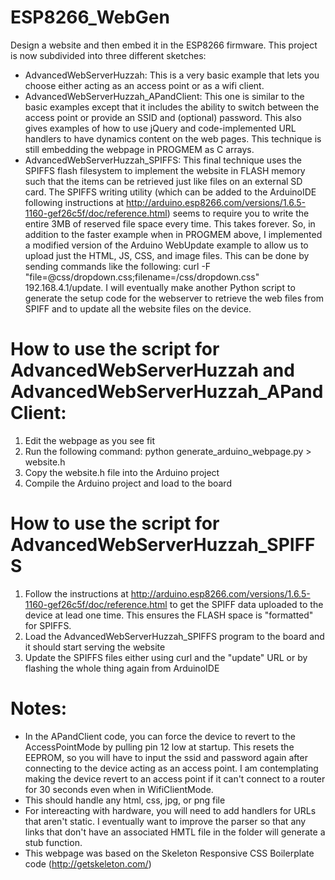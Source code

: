 # ESP8266_WebGen
Design a website and then embed it in the ESP8266 firmware. This
project is now subdivided into three different sketches:

* AdvancedWebServerHuzzah: This is a very basic example that lets you
choose either acting as an access point or as a wifi client.
* AdvancedWebServerHuzzah_APandClient: This one is similar to the
  basic examples except that it includes the ability to switch between
  the access point or provide an SSID and (optional) password. This
  also gives examples of how to use jQuery and code-implemented URL
  handlers to have dynamics content on the web pages. This technique
  is still embedding the webpage in PROGMEM as C arrays.
* AdvancedWebServerHuzzah_SPIFFS: This final technique uses the SPIFFS
  flash filesystem to implement the website in FLASH memory such that
  the items can be retrieved just like files on an external SD
  card. The SPIFFS writing utility (which can be added to the
  ArduinoIDE following instructions at
  http://arduino.esp8266.com/versions/1.6.5-1160-gef26c5f/doc/reference.html)
  seems to require you to write the entire 3MB of reserved file space
  every time. This takes forever. So, in addition to the faster
  example when in PROGMEM above, I implemented a modified version of
  the Arduino WebUpdate example to allow us to upload just the HTML,
  JS, CSS, and image files. This can be done by sending commands like
  the following: curl -F
  "file=@css/dropdown.css;filename=/css/dropdown.css" 192.168.4.1/update. I
  will eventually make another Python script to generate the setup
  code for the webserver to retrieve the web files from SPIFF and to
  update all the website files on the device. 


# How to use the script for AdvancedWebServerHuzzah and AdvancedWebServerHuzzah_APandClient:
1. Edit the webpage as you see fit
2. Run the following command:
    python generate_arduino_webpage.py > website.h
3. Copy the website.h file into the Arduino project
4. Compile the Arduino project and load to the board

# How to use the script for AdvancedWebServerHuzzah_SPIFFS 
1. Follow the instructions at
   http://arduino.esp8266.com/versions/1.6.5-1160-gef26c5f/doc/reference.html
   to get the SPIFF data uploaded to the device at lead one time. This
   ensures the FLASH space is "formatted" for SPIFFS.
2. Load the AdvancedWebServerHuzzah_SPIFFS program to the board and it
should start serving the website
3. Update the SPIFFS files either using curl and the "update" URL or
   by flashing the whole thing again from ArduinoIDE


# Notes:
* In the APandClient code, you can force the device to revert to the AccessPointMode by pulling pin 12 low at startup. This resets the EEPROM, so you will have to input the ssid and password again after connecting to the device acting as an access point. I am contemplating making the device revert to an access point if it can't connect to a router for 30 seconds even when in WifiClientMode.
* This should handle any html, css, jpg, or png file
* For intereacting with hardware, you will need to add handlers for URLs that aren't static. I eventually want to improve the parser so that any links that don't have an associated HMTL file in the folder will generate a stub function.
* This webpage was based on the Skeleton Responsive CSS Boilerplate code (http://getskeleton.com/)
